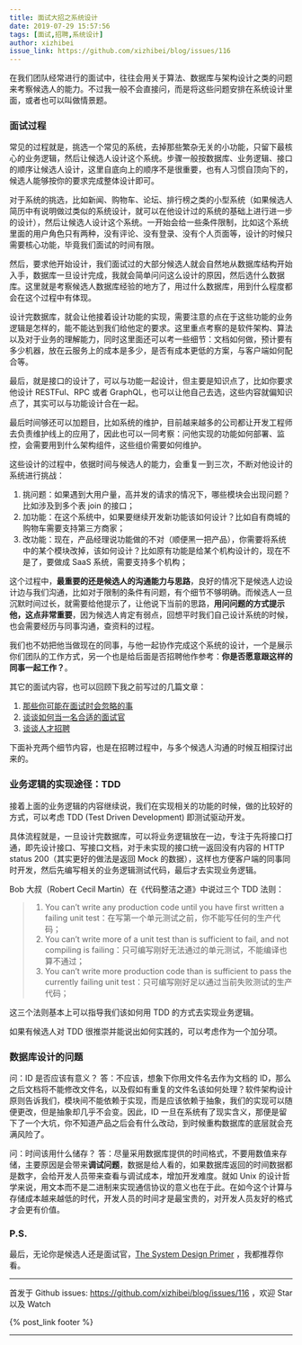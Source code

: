 ```yaml
---
title: 面试大招之系统设计
date: 2019-07-29 15:57:56
tags: [面试,招聘,系统设计]
author: xizhibei
issue_link: https://github.com/xizhibei/blog/issues/116
---
```

<!-- en_title: system-design-as-interview -->

在我们团队经常进行的面试中，往往会用关于算法、数据库与架构设计之类的问题来考察候选人的能力。不过我一般不会直接问，而是将这些问题安排在系统设计里面，或者也可以叫做情景题。

<!-- more -->

### 面试过程

常见的过程就是，挑选一个常见的系统，去掉那些繁杂无关的小功能，只留下最核心的业务逻辑，然后让候选人设计这个系统。步骤一般按数据库、业务逻辑、接口的顺序让候选人设计，这里自底向上的顺序不是很重要，也有人习惯自顶向下的，候选人能够按你的要求完成整体设计即可。

对于系统的挑选，比如新闻、购物车、论坛、排行榜之类的小型系统（如果候选人简历中有说明做过类似的系统设计，就可以在他设计过的系统的基础上进行进一步的设计），然后让候选人设计这个系统。一开始会给一些条件限制，比如这个系统里面的用户角色只有两种，没有评论、没有登录、没有个人页面等，设计的时候只需要核心功能，毕竟我们面试的时间有限。

然后，要求他开始设计，我们面试过的大部分候选人就会自然地从数据库结构开始入手，数据库一旦设计完成，我就会简单问问这么设计的原因，然后选什么数据库。这里就是考察候选人数据库经验的地方了，用过什么数据库，用到什么程度都会在这个过程中有体现。

设计完数据库，就会让他接着设计功能的实现，需要注意的点在于这些功能的业务逻辑是怎样的，能不能达到我们给他定的要求。这里重点考察的是软件架构、算法以及对于业务的理解能力，同时这里面还可以考一些细节：文档如何做，预计要有多少机器，放在云服务上的成本是多少，是否有成本更低的方案，与客户端如何配合等。

最后，就是接口的设计了，可以与功能一起设计，但主要是知识点了，比如你要求他设计 RESTFul、RPC 或者 GraphQL，也可以让他自己去选，这些内容就偏知识点了，其实可以与功能设计合在一起。

最后时间够还可以加题目，比如系统的维护，目前越来越多的公司都让开发工程师去负责维护线上的应用了，因此也可以一同考察：问他实现的功能如何部署、监控，会需要用到什么架构组件，这些组价需要如何维护。

这些设计的过程中，依据时间与候选人的能力，会重复一到三次，不断对他设计的系统进行挑战：

1.  挑问题：如果遇到大用户量，高并发的请求的情况下，哪些模块会出现问题？比如涉及到多个表 join 的接口；
2.  加功能：在这个系统中，如果要继续开发新功能该如何设计？比如自有商城的购物车需要支持第三方商家；
3.  改功能：现在，产品经理说功能做的不对（顺便黑一把产品），你需要将系统中的某个模块改掉，该如何设计？比如原有功能是给某个机构设计的，现在不是了，要做成 SaaS 系统，需要支持多个机构；

这个过程中，**最重要的还是候选人的沟通能力与思路**，良好的情况下是候选人边设计边与我们沟通，比如对于限制的条件有问题，有个细节不够明确。而候选人一旦沉默时间过长，就需要给他提示了，让他说下当前的思路，**用问问题的方式提示他，这点非常重要**，因为候选人肯定有弱点，回想平时我们自己设计系统的时候，也会需要经历与同事沟通，查资料的过程。

我们也不妨把他当做现在的同事，与他一起协作完成这个系统的设计，一个是展示你们团队的工作方式，另一个也是给后面是否招聘他作参考：**你是否愿意跟这样的同事一起工作？**。

其它的面试内容，也可以回顾下我之前写过的几篇文章：

1.  [那些你可能在面试时会忽略的事](https://github.com/xizhibei/blog/issues/73)
2.  [谈谈如何当一名合适的面试官](https://github.com/xizhibei/blog/issues/36)
3.  [谈谈人才招聘](https://github.com/xizhibei/blog/issues/63)

下面补充两个细节内容，也是在招聘过程中，与多个候选人沟通的时候互相探讨出来的。

### 业务逻辑的实现途径：TDD

接着上面的业务逻辑的内容继续说，我们在实现相关的功能的时候，做的比较好的方式，可以考虑 TDD (Test Driven Development) 即测试驱动开发。

具体流程就是，一旦设计完数据库，可以将业务逻辑放在一边，专注于先将接口打通，即先设计接口、写接口文档，对于未实现的接口统一返回没有内容的 HTTP status 200（其实更好的做法是返回 Mock 的数据），这样也方便客户端的同事同时开发，然后先编写相关的业务逻辑测试代码，最后才去实现业务逻辑。

Bob 大叔（Robert Cecil Martin）在《代码整洁之道》中说过三个 TDD 法则：

> 1.  You can’t write any production code until you have first written a failing unit test：在写第一个单元测试之前，你不能写任何的生产代码；
> 2.  You can’t write more of a unit test than is sufficient to fail, and not compiling is failing：只可编写刚好无法通过的单元测试，不能编译也算不通过；
> 3.  You can’t write more production code than is sufficient to pass the currently failing unit test：只可编写刚好足以通过当前失败测试的生产代码；

这三个法则基本上可以指导我们该如何用 TDD 的方式去实现业务逻辑。

如果有候选人对 TDD 很推崇并能说出如何实践的，可以考虑作为一个加分项。

### 数据库设计的问题

问：ID 是否应该有意义？
答：不应该，想象下你用文件名去作为文档的 ID，那么之后文档将不能修改文件名，以及假如有重复的文件名该如何处理？软件架构设计原则告诉我们，模块间不能依赖于实现，而是应该依赖于抽象，我们的实现可以随便更改，但是抽象却几乎不会变。因此，ID 一旦在系统有了现实含义，那便是留下了一个大坑，你不知道产品之后会有什么改动，到时候重构数据库的底层就会充满风险了。

问：时间该用什么储存？
答：尽量采用数据库提供的时间格式，不要用数值来存储，主要原因是会带来**调试问题**，数据是给人看的，如果数据库返回的时间数据都是数字，会给开发人员带来查看与调试成本，增加开发难度。就如 Unix 的设计哲学来说，用文本而不是二进制来实现通信协议的意义也在于此。在如今这个计算与存储成本越来越低的时代，开发人员的时间才是最宝贵的，对开发人员友好的格式才会更有价值。

### P.S.

最后，无论你是候选人还是面试官，[The System Design Primer](https://github.com/donnemartin/system-design-primer) ，我都推荐你看。


***
首发于 Github issues: https://github.com/xizhibei/blog/issues/116 ，欢迎 Star 以及 Watch

{% post_link footer %}
***